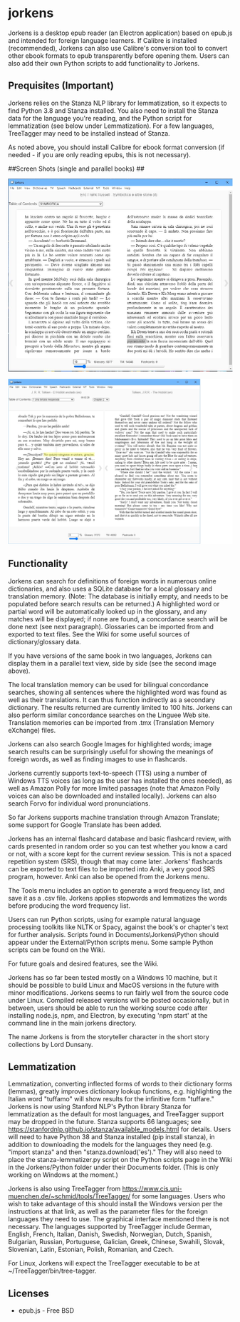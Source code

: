 # jorkens #
Jorkens is a desktop epub reader (an Electron application) based on epub.js and intended for foreign language learners. If Calibre is installed (recommended), Jorkens can also use Calibre's conversion tool to convert other ebook formats to epub transparently before opening them. Users can also add their own Python scripts to add functionality to Jorkens. 

## Prequisites (Important) ##

Jorkens relies on the Stanza NLP library for lemmatization, so it expects to find Python 3.8 and Stanza installed. You also need to install the Stanza data for the language you're reading, and the Python script for lemmatization (see below under Lemmatization). For a few languages, TreeTagger may need to be installed instead of Stanza. 

As noted above, you should install Calibre for ebook format conversion (if needed - if you are only reading epubs, this is not necessary). 

##Screen Shots (single and parallel books) ##

![screen shot](screenshot.JPG)

![screen shot](screenshot2.jpg)

## Functionality ##

Jorkens can search for definitions of foreign words in numerous online dictionaries, and also uses a SQLite database for a local glossary and translation memory. (Note: The  database is initially empty, and needs to be populated before search results can be returned.) A highlighted word or partial word will be automatically looked up in the glossary, and any matches will be displayed; if none are found, a concordance search will be done next (see next paragraph). Glossaries can be imported from and exported to text files. See the Wiki for some useful sources of dictionary/glossary data. 

If you have versions of the same book in two languages, Jorkens can display them in a parallel text view, side by side (see the second image above).

The local translation memory can be used for bilingual concordance searches, showing all sentences where the highlighted word was found as well as their translations.  It can thus function indirectly as a secondary dictionary. The results returned are currently limited to 100 hits. Jorkens can also perform similar concordance searches on the Linguee Web site.  Translation memories can be imported from .tmx (Translation Memory eXchange) files. 

Jorkens can also search Google Images for highlighted words; image search results can be surprisingly useful for showing the meanings of foreign words, as well as finding images to use in flashcards. 

Jorkens currently supports text-to-speech (TTS) using a number of Windows TTS voices (as long as the user has installed the ones needed), as well as Amazon Polly for more limited passages (note that Amazon Polly voices can also be downloaded and installed locally). Jorkens can also search Forvo for individual word pronunciations. 

So far Jorkens supports machine translation through Amazon Translate; some support for Google Translate has been added. 

Jorkens has an internal flashcard database and basic flashcard review, with cards presented in random order so you can test whether you know a card or not, with a score kept for the current review session. This is not a spaced repetition system (SRS), though that may come later. Jorkens' flashcards can be exported to text files to be imported into Anki, a very good SRS program, however. Anki can also be opened from the Jorkens menu.

The Tools menu includes an option to generate a word frequency list, and save it as a .csv file. Jorkens applies stopwords and lemmatizes the words before producing the word frequency list. 

Users can run Python scripts, using for example natural language processing toolkits like NLTK or Spacy, against the book's or chapter's text for further analysis. Scripts found in Documents\Jorkens\Python should appear under the External/Python scripts menu. Some sample Python scripts can be found on the Wiki. 

For future goals and desired features, see the Wiki. 

Jorkens has so far been tested mostly on a Windows 10 machine, but it should be possible to build Linux and MacOS versions in the future with minor modifications. Jorkens seems to run fairly well from the source code under Linux. Compiled released versions will be posted occasionally, but in between, users should be able to run the working source code after installing node.js, npm, and Electron, by executing 'npm start' at the command line in the main jorkens directory. 

The name Jorkens is from the storyteller character in the short story collections by Lord Dunsany. 

## Lemmatization ##

Lemmatization, converting inflected forms of words to their dictionary forms (lemmas), greatly improves dictionary lookup functions, e.g. highlighting the Italian word "tuffamo" will show results for the infinitive form "tuffare." Jorkens is now using Stanford NLP's Python library Stanza for lemmatization as the default for most languages, and TreeTagger support may be dropped in the future. Stanza supports 66 languages; see https://stanfordnlp.github.io/stanza/available_models.html for details. Users will need to have Python 38 and Stanza installed (pip install stanza), in addition to downloading the models for the languages they need (e.g. "import stanza" and then "stanza.download('es')." They will also need to place the stanza-lemmatizer.py script on the Python scripts page in the Wiki in the Jorkens/Python folder under their Documents folder. (This is only working on Windows at the moment.)

Jorkens is also using TreeTagger from https://www.cis.uni-muenchen.de/~schmid/tools/TreeTagger/ for some languages. Users who wish to take advantage of this should install the Windows version per the instructions at that link, as well as the parameter files for the foreign languages they need to use. The graphical interface mentioned there is not necessary. The languages supported by TreeTagger include German, English, French, Italian, Danish, Swedish, Norwegian, Dutch, Spanish, Bulgarian, Russian, Portuguese, Galician, Greek, Chinese, Swahili, Slovak, Slovenian, Latin, Estonian, Polish, Romanian, and Czech. 

For Linux, Jorkens will expect the TreeTagger executable to be at ~/TreeTagger/bin/tree-tagger.

## Licenses ##

* epub.js - Free BSD 


